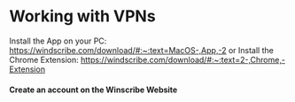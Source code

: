 # Working with VPNs

Install the App on your PC: https://windscribe.com/download/#:~:text=MacOS-,App,-2
 or 
Install the Chrome Extension: https://windscribe.com/download/#:~:text=2-,Chrome,-Extension

#### Create an account on the Winscribe Website
